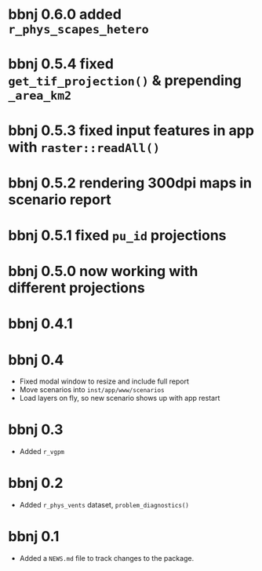 # bbnj 0.6.0 added `r_phys_scapes_hetero`

# bbnj 0.5.4 fixed `get_tif_projection()` & prepending `_area_km2`

# bbnj 0.5.3 fixed input features in app with `raster::readAll()`

# bbnj 0.5.2 rendering 300dpi maps in scenario report

# bbnj 0.5.1 fixed `pu_id` projections

# bbnj 0.5.0 now working with different projections

# bbnj 0.4.1

# bbnj 0.4

* Fixed modal window to resize and include full report
* Move scenarios into `inst/app/www/scenarios`
* Load layers on fly, so new scenario shows up with app restart

# bbnj 0.3

* Added `r_vgpm`

# bbnj 0.2

* Added `r_phys_vents` dataset, `problem_diagnostics()`

# bbnj 0.1

* Added a `NEWS.md` file to track changes to the package.
